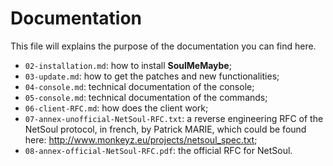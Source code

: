 # Documentation

This file will explains the purpose of the documentation you can find here.

* `02-installation.md`: how to install **SoulMeMaybe**;
* `03-update.md`: how to get the patches and new functionalities;
* `04-console.md`: technical documentation of the console;
* `05-console.md`: technical documentation of the commands;
* `06-client-RFC.md`: how does the client work;
* `07-annex-unofficial-NetSoul-RFC.txt`: a reverse engineering RFC of the
  NetSoul protocol, in french, by Patrick MARIE, which could be found here:
  http://www.monkeyz.eu/projects/netsoul_spec.txt;
* `08-annex-official-NetSoul-RFC.pdf`: the official RFC for NetSoul.
